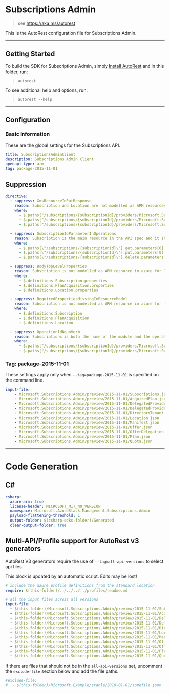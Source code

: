 # Subscriptions Admin
    
> see https://aka.ms/autorest

This is the AutoRest configuration file for Subscriptions Admin.

---
## Getting Started 
To build the SDK for Subscriptions Admin, simply [Install AutoRest](https://aka.ms/autorest/install) and in this folder, run:

> `autorest`

To see additional help and options, run:

> `autorest --help`
---

## Configuration

### Basic Information 
These are the global settings for the Subscriptions API.

``` yaml
title: SubscriptionsAdminClient
description: Subscriptions Admin Client
openapi-type: arm
tag: package-2015-11-01
```


## Suppression
``` yaml
directive:
  - suppress: XmsResourceInPutResponse
    reason: Subscription and Location are not modelled as ARM resources in azure for legacy reasons. In Azure stack as well, Subscription and Location are not modelled as ARM resource for azure consistency
    where:
      - $.paths["/subscriptions/{subscriptionId}/providers/Microsoft.Subscriptions.Admin/subscriptions/{subscription}"].put
      - $.paths["/subscriptions/{subscriptionId}/providers/Microsoft.Subscriptions.Admin/subscriptions/{targetSubscriptionId}/acquiredPlans/{planAcquisitionId}"].put
      - $.paths["/subscriptions/{subscriptionId}/providers/Microsoft.Subscriptions.Admin/locations/{location}"].put

  - suppress: SubscriptionIdParameterInOperations
    reason: Subscription is the main resource in the API spec and it should not be masked in global parameters.
    where:
      - $.paths[\"/subscriptions/{subscriptionId}\"].get.parameters[0]
      - $.paths[\"/subscriptions/{subscriptionId}\"].put.parameters[0]
      - $.paths[\"/subscriptions/{subscriptionId}\"].delete.parameters[0]

  - suppress: BodyTopLevelProperties
    reason: Subscription is not modelled as ARM resource in azure for legacy reasons. In Azure stack as well, Subscription is not modelled as ARM resource for azure consistency.
    where:
      - $.definitions.Subscription.properties
      - $.definitions.PlanAcquisition.properties
      - $.definitions.Location.properties

  - suppress: RequiredPropertiesMissingInResourceModel
    reason: Subscription is not modelled as ARM resource in azure for legacy reasons. In Azure stack as well, Subscription is not modelled as ARM resource for azure consistency.
    where:
      - $.definitions.Subscription
      - $.definitions.PlanAcquisition
      - $.definitions.Location

  - suppress: OperationIdNounVerb
    reason: Subscriptions is both the name of the module and the operation action name.
    where:
      - $.paths["/subscriptions/{subscriptionId}/providers/Microsoft.Subscriptions.Admin/moveSubscriptions"].post.operationId
      - $.paths["/subscriptions/{subscriptionId}/providers/Microsoft.Subscriptions.Admin/validateMoveSubscriptions"].post.operationId

```

### Tag: package-2015-11-01

These settings apply only when `--tag=package-2015-11-01` is specified on the command line.

``` yaml $(tag) == 'package-2015-11-01'
input-file:
    - Microsoft.Subscriptions.Admin/preview/2015-11-01/Subscriptions.json
    - Microsoft.Subscriptions.Admin/preview/2015-11-01/AcquiredPlan.json
    - Microsoft.Subscriptions.Admin/preview/2015-11-01/DelegatedProvider.json
    - Microsoft.Subscriptions.Admin/preview/2015-11-01/DelegatedProviderOffer.json
    - Microsoft.Subscriptions.Admin/preview/2015-11-01/DirectoryTenant.json
    - Microsoft.Subscriptions.Admin/preview/2015-11-01/Location.json
    - Microsoft.Subscriptions.Admin/preview/2015-11-01/Manifest.json
    - Microsoft.Subscriptions.Admin/preview/2015-11-01/Offer.json
    - Microsoft.Subscriptions.Admin/preview/2015-11-01/OfferDelegation.json
    - Microsoft.Subscriptions.Admin/preview/2015-11-01/Plan.json
    - Microsoft.Subscriptions.Admin/preview/2015-11-01/Quota.json
```

---
# Code Generation

## C# 

``` yaml $(csharp)
csharp:
  azure-arm: true
  license-header: MICROSOFT_MIT_NO_VERSION
  namespace: Microsoft.AzureStack.Management.Subscriptions.Admin
  payload-flattening-threshold: 1
  output-folder: $(csharp-sdks-folder)/Generated
  clear-output-folder: true
```

## Multi-API/Profile support for AutoRest v3 generators 

AutoRest V3 generators require the use of `--tag=all-api-versions` to select api files.

This block is updated by an automatic script. Edits may be lost!

``` yaml
# include the azure profile definitions from the standard location
require: $(this-folder)/../../../../profiles/readme.md

# all the input files across all versions
input-file:
  - $(this-folder)/Microsoft.Subscriptions.Admin/preview/2015-11-01/Subscriptions.json
  - $(this-folder)/Microsoft.Subscriptions.Admin/preview/2015-11-01/AcquiredPlan.json
  - $(this-folder)/Microsoft.Subscriptions.Admin/preview/2015-11-01/DelegatedProvider.json
  - $(this-folder)/Microsoft.Subscriptions.Admin/preview/2015-11-01/DelegatedProviderOffer.json
  - $(this-folder)/Microsoft.Subscriptions.Admin/preview/2015-11-01/DirectoryTenant.json
  - $(this-folder)/Microsoft.Subscriptions.Admin/preview/2015-11-01/Location.json
  - $(this-folder)/Microsoft.Subscriptions.Admin/preview/2015-11-01/Manifest.json
  - $(this-folder)/Microsoft.Subscriptions.Admin/preview/2015-11-01/Offer.json
  - $(this-folder)/Microsoft.Subscriptions.Admin/preview/2015-11-01/OfferDelegation.json
  - $(this-folder)/Microsoft.Subscriptions.Admin/preview/2015-11-01/Plan.json
  - $(this-folder)/Microsoft.Subscriptions.Admin/preview/2015-11-01/Quota.json
```

If there are files that should not be in the `all-api-versions` set, 
uncomment the  `exclude-file` section below and add the file paths.

``` yaml $(tag) == 'all-api-versions'
#exclude-file:
#  - $(this-folder)/Microsoft.Example/stable/2010-01-01/somefile.json
```
